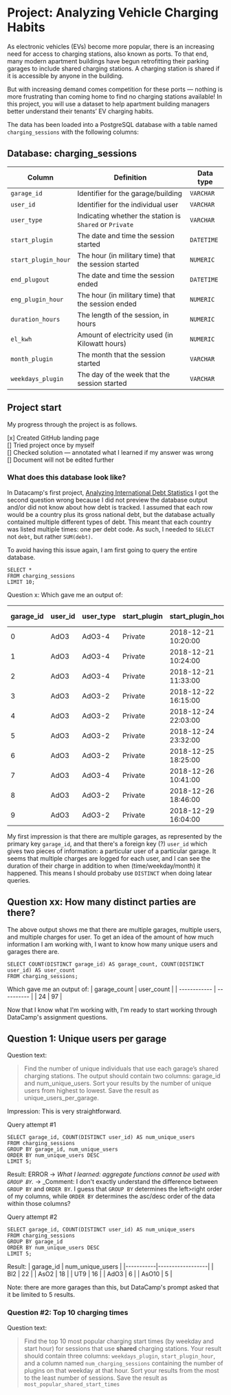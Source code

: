 # Project: Analyzing Vehicle Charging Habits

As electronic vehicles (EVs) become more popular, there is an increasing need for access to charging stations, also known as ports. To that end, many modern apartment buildings have begun retrofitting their parking garages to include shared charging stations. A charging station is shared if it is accessible by anyone in the building.

But with increasing demand comes competition for these ports — nothing is more frustrating than coming home to find no charging stations available! In this project, you will use a dataset to help apartment building managers better understand their tenants’ EV charging habits.

The data has been loaded into a PostgreSQL database with a table named `charging_sessions` with the following columns:

## Database: charging_sessions

| Column | Definition | Data type |
|-|-|-|
|`garage_id`| Identifier for the garage/building|`VARCHAR`|
|`user_id` | Identifier for the individual user|`VARCHAR`|
|`user_type`|Indicating whether the station is `Shared` or `Private`| `VARCHAR` |
|`start_plugin`|The date and time the session started |`DATETIME`|
|`start_plugin_hour`|The hour (in military time) that the session started | `NUMERIC`|
|`end_plugout`|The date and time the session ended | `DATETIME` |
|`eng_plugin_hour`|The hour (in military time) that the session ended | `NUMERIC`|
|`duration_hours`| The length of the session, in hours|`NUMERIC`|
|`el_kwh`| Amount of electricity used (in Kilowatt hours)|`NUMERIC`|
|`month_plugin`| The month that the session started |`VARCHAR`|
|`weekdays_plugin`| The day of the week that the session started|`VARCHAR`|

## Project start

My progress through the project is as follows.

[x] Created GitHub landing page
<br>
[] Tried project once by myself
<br>
[] Checked solution — annotated what I learned if my answer was wrong
<br>
[] Document will not be edited further
<br>

### What does this database look like?
In Datacamp's first project, [Analyzing International Debt Statistics](DataCamp/analyzing-international-debt-statistics.md) I got the second question wrong because I did not preview the database output and/or did not know about how debt is tracked. I assumed that each row would be a country plus its gross national debt, but the database actually contained multiple different types of debt. This meant that each country was listed multiple times: one per debt code. As such, I needed to `SELECT` not `debt`, but rather `SUM(debt)`. 

To avoid having this issue again, I am first going to query the entire database. 

```
SELECT *
FROM charging_sessions
LIMIT 10;
```

Question x: Which gave me an output of:

| garage_id                        | user_id   | user_type   | start_plugin   | start_plugin_hour   |   end_plugout | end_plugout_hour    |   el_kwh |   duration_hours |   month_plugin | weekdays_plugin   | Unnamed: 11   |
|:---------------------------------|:----------|:------------|:---------------|:--------------------|--------------:|:--------------------|---------:|-----------------:|---------------:|:------------------|:--------------|
| 0                                | AdO3      | AdO3-4      | Private        | 2018-12-21 10:20:00 |            10 | 2018-12-21 10:23:00 |       10 |             0.3  |       0.05     | Dec               | Friday        |
| 1                                | AdO3      | AdO3-4      | Private        | 2018-12-21 10:24:00 |            10 | 2018-12-21 10:32:00 |       10 |             0.87 |       0.136667 | Dec               | Friday        |
| 2                                | AdO3      | AdO3-4      | Private        | 2018-12-21 11:33:00 |            11 | 2018-12-21 19:46:00 |       19 |            29.87 |       8.21639  | Dec               | Friday        |
| 3                                | AdO3      | AdO3-2      | Private        | 2018-12-22 16:15:00 |            16 | 2018-12-23 16:40:00 |       16 |            15.56 |      24.4197   | Dec               | Saturday      |
| 4                                | AdO3      | AdO3-2      | Private        | 2018-12-24 22:03:00 |            22 | 2018-12-24 23:02:00 |       23 |             3.62 |       0.970556 | Dec               | Monday        |
| 5                                | AdO3      | AdO3-2      | Private        | 2018-12-24 23:32:00 |            23 | 2018-12-25 17:37:00 |       17 |            16.14 |      18.0778   | Dec               | Monday        |
| 6                                | AdO3      | AdO3-2      | Private        | 2018-12-25 18:25:00 |            18 | 2018-12-26 16:08:00 |       16 |            10.33 |      21.7208   | Dec               | Tuesday       |
| 7                                | AdO3      | AdO3-4      | Private        | 2018-12-26 10:41:00 |            10 | 2018-12-26 16:52:00 |       16 |            27.66 |       6.18806  | Dec               | Wednesday     |
| 8                                | AdO3      | AdO3-2      | Private        | 2018-12-26 18:46:00 |            18 | 2018-12-26 21:08:00 |       21 |             8.83 |       2.37111  | Dec               | Wednesday     |
| 9                                | AdO3      | AdO3-2      | Private        | 2018-12-29 16:04:00 |            16 | 2018-12-29 20:55:00 |       20 |             8.58 |       4.85611  | Dec               | Saturday      |

My first impression is that there are multiple garages, as represented by the primary key `garage_id`, and that there's a foreign key (?) `user_id` which gives two pieces of information: a particular user of a particular garage. It seems that multiple charges are logged for each user, and I can see the duration of their charge in addition to when (time/weekday/month) it happened. This means I should probaby use `DISTINCT` when doing latear queries. 

## Question xx: How many distinct parties are there?

The above output shows me that there are multiple garages, multiple users, and multiple charges for user. To get an idea of the amount of how much information I am working with, I want to know how many unique users and garages there are. 

```
SELECT COUNT(DISTINCT garage_id) AS garage_count, COUNT(DISTINCT user_id) AS user_count
FROM charging_sessions;
```

Which gave me an output of:
| garage_count | user_count |
| ------------ | ---------- |
| 24           | 97         |

Now that I know what I'm working with, I'm ready to start working through DataCamp's assignment questions. 

## Question 1: Unique users per garage

Question text: 
> Find the number of unique individuals that use each garage’s shared charging stations. The output should contain two columns: garage_id and num_unique_users. Sort your results by the number of unique users from highest to lowest. Save the result as unique_users_per_garage.

Impression: This is very straightforward. 

Query attempt #1
~~~
SELECT garage_id, COUNT(DISTINCT user_id) AS num_unique_users
FROM charging_sessions
GROUP BY garage_id, num_unique_users
ORDER BY num_unique_users DESC
LIMIT 5;
~~~

Result: ERROR
→ _What I learned: aggregate functions cannot be used with `GROUP BY`._
→ _Comment: I don't exactly understand the difference between `GROUP BY` and `ORDER BY`. I guess that `GROUP BY` determines the left>right order of my columns, while `ORDER BY` determines the asc/desc order of the data within those columns? 


Query attempt #2
~~~
SELECT garage_id, COUNT(DISTINCT user_id) AS num_unique_users
FROM charging_sessions
GROUP BY garage_id
ORDER BY num_unique_users DESC
LIMIT 5;
~~~
Result: 
| garage_id | num_unique_users |
|-----------|------------------|
| Bl2       | 22               |
| AsO2      | 18               |
| UT9       | 16               |
| AdO3      | 6                |
| AsO10     | 5                |

Note: there are more garages than this, but DataCamp's prompt asked that it be limited to 5 results. 

### Question #2: Top 10 charging times
Question text:
> Find the top 10 most popular charging start times (by weekday and start hour) for sessions that use **shared** charging stations. Your result should contain three columns: `weekdays_plugin`, `start_plugin_hour`, and a column named `num_charging_sessions` containing the number of plugins on that weekday at that hour. Sort your results from the most to the least number of sessions. Save the result as `most_popular_shared_start_times`

